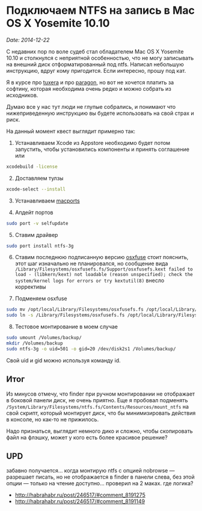 # Подключаем NTFS на запись в Mac OS X Yosemite 10.10

*Date: 2014-12-22*

С недавних пор по воле судеб стал обладателем Mac OS X Yosemite 10.10 и столкнулся с неприятной особенностью, что не могу записывать на внешний диск отформатированный под ntfs. Написал небольшую инструкцию, вдруг кому пригодится. Если интересно, прошу под кат.

Я в курсе про [tuxera](http://www.tuxera.com/community/ntfs-3g-download/) и про [paragon](http://www.paragon.ru/home/ntfs-mac/), но вот не хочется платить за софтину, которая необходима очень редко и  можно собрать из исходников.

Думаю все у нас тут люди не глупые собрались, и понимают что нижеприведенную инструкцию вы будете использовать на свой страх и риск.

На данный момент квест выглядит примерно так:

1. Устанавливаем Xcode из Appstore
необходимо будет потом запустить, чтобы установились компоненты и принять соглашение или

```bash
xcodebuild -license
```

2. Доставляем тулзы

```bash
xcode-select --install
```

3. Устанавливаем [macports](https://www.macports.org/install.php)

4. Апдейт портов

```bash
sudo port -v selfupdate
```

5. Ставим драйвер

```bash
sudo port install ntfs-3g
```

6. Ставим последнюю подписанную версию [osxfuse](https://osxfuse.github.io/2014/06/09/OSXFUSE-2.7.0.html)
стоит пояснить, этот шаг изначально не планировался, но сообщение вида `/Library/Filesystems/osxfusefs.fs/Support/osxfusefs.kext failed to load - (libkern/kext) not loadable (reason unspecified); check the system/kernel logs for errors or try kextutil(8)` внесло коррективы

7. Подменяем osxfuse

```bash
sudo mv /opt/local/Library/Filesystems/osxfusefs.fs /opt/local/Library/Filesystems/osxfusefs.fs_ports
sudo ln -s /Library/Filesystems/osxfusefs.fs /opt/local/Library/Filesystems/osxfusefs.fs
```

8. Тестовое монтирование в моем случае

```bash
sudo umount /Volumes/backup/
mkdir /Volumes/backup
sudo ntfs-3g -o uid=501 -o gid=20 /dev/disk2s1 /Volumes/backup/
```

Свой  uid и gid можно используя команду id.

## Итог

Из минусов отмечу, что finder при ручном монтировании не отображает в боковой панели диск, не очень приятно.
Еще я пробовал подменять `/System/Library/Filesystems/ntfs.fs/Contents/Resources/mount_ntfs` на свой скрипт, который монтирует диск, что бы минимизировать действия в консоле, но как-то не прижилось.

Надо признаться, выглядит немного дико и сложно, чтобы скопировать файл на флэшку, может у кого есть более красивое решение?

## UPD
забавно получается… когда монтирую ntfs с опцией nobrowse — разрешает писать, но не отображается в finder в панели слева, без этой опции — только на чтение доступно… проверил на 2 маках. где логика?

* http://habrahabr.ru/post/246517/#comment_8191275
* http://habrahabr.ru/post/246517/#comment_8191149